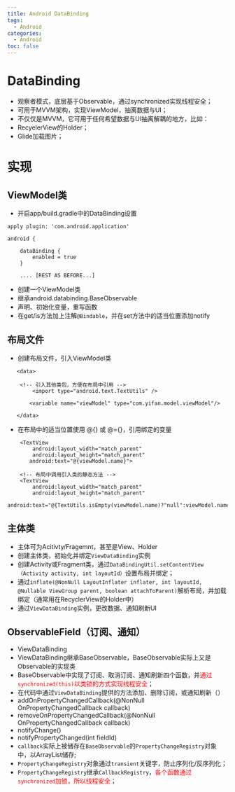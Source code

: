 ```yaml
---
title: Android DataBinding
tags:
  - Android
categories:
  - Android
toc: false
---
```


# DataBinding
- 观察者模式，底层基于Observable，通过synchronized实现线程安全；
- 可用于MVVM架构，实现ViewModel，抽离数据与UI；
- 不仅仅是MVVM，它可用于任何希望数据与UI抽离解耦的地方，比如：
 - RecyelerView的Holder；
 - Glide加载图片；

# 实现
## ViewModel类
- 开启app/build.gradle中的DataBinding设置
```
apply plugin: 'com.android.application'

android {

    dataBinding {
        enabled = true
    }

    .... [REST AS BEFORE...]
```
- 创建一个ViewModel类
- 继承android.databinding.BaseObservable
- 声明、初始化变量，重写函数
- 在get/is方法加上注解`@Bindable`，并在set方法中的适当位置添加notify
## 布局文件
- 创建布局文件，引入ViewModel类
```
   <data>

	<!-- 引入其他类包，方便在布局中引用 -->
        <import type="android.text.TextUtils" />

       <variable name="viewModel" type="com.yifan.model.viewModel"/> 

   </data>
```
- 在布局中的适当位置使用 @{} 或 @={}，引用绑定的变量
```
    <TextView
        android:layout_width="match_parent"
        android:layout_height="match_parent"
       android:text="@{viewModel.name}">

    <!-- 布局中调用引入类的静态方法 --> 
    <TextView
        android:layout_width="match_parent"
        android:layout_height="match_parent"
        android:text="@{TextUtils.isEmpty(viewModel.name)?"null":viewModel.name}">
```
## 主体类
- 主体可为Acitivty/Fragemnt，甚至是View、Holder
- 创建主体类，初始化并绑定`ViewDataBinding`实例
 - 创建Activity或Fragment类，通过`DataBindingUtil.setContentView（Activity activity,
            int layoutId）`设置布局并绑定；
 - 通过`inflate(@NonNull LayoutInflater inflater,
            int layoutId, @Nullable ViewGroup parent, boolean attachToParent)`解析布局，并加载绑定（通常用在RecyclerView的Holder中）
- 通过`ViewDataBinding`实例，更改数据、通知刷新UI

## ObservableField（订阅、通知）
- ViewDataBinding
 - ViewDataBinding继承BaseObservable，BaseObservable实际上又是Observable的实现类
 - BaseObservable中实现了订阅、取消订阅、通知刷新四个函数，并<span style='color:red'>通过`synchronized(this)`以类锁的方式实现线程安全</span>；
- 在代码中通过`ViewDataBinding`提供的方法添加、删除订阅，或通知刷新（）
 - addOnPropertyChangedCallback(@NonNull OnPropertyChangedCallback callback)
 - removeOnPropertyChangedCallback(@NonNull OnPropertyChangedCallback callback)
 - notifyChange()
 - notifyPropertyChanged(int fieldId) 
- `callback`实际上被储存在`BaseObservable`的`PropertyChangeRegistry`对象中，以ArrayList储存;
 - `PropertyChangeRegistry`对象通过`transient`关键字，防止序列化/反序列化；
 - `PropertyChangeRegistry`继承`CallbackRegistry`，<span style='color:red'>各个函数通过`synchronized`加锁，所以线程安全</span>；